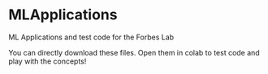 # MLApplications
ML Applications and test code for the Forbes Lab

You can directly download these files. Open them in colab to test code and play with the concepts!
